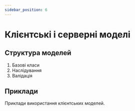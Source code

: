 ```yaml
---
sidebar_position: 6
---
```


# Клієнтські і серверні моделі

## Структура моделей

1. Базові класи
2. Наслідування
3. Валідація

## Приклади

Приклади використання клієнтських моделей.
